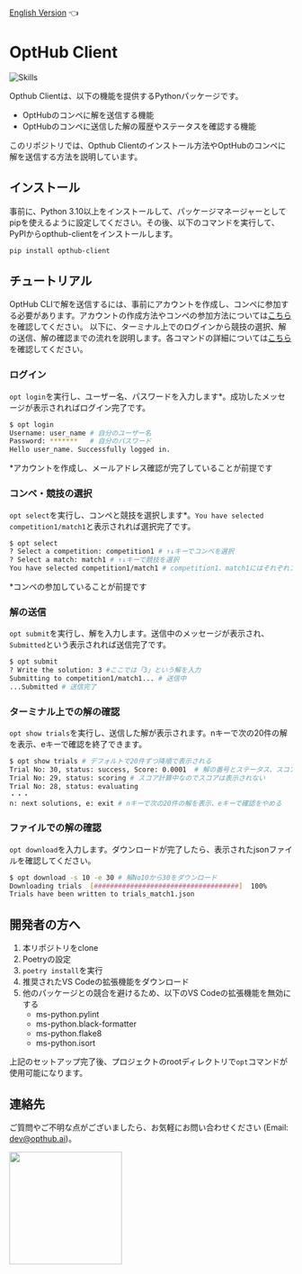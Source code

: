 [English Version](https://github.com/opthub-org/opthub-client) 👈

# OptHub Client

![Skills](https://skillicons.dev/icons?i=py,graphql,docker,vscode,github)

Opthub Clientは、以下の機能を提供するPythonパッケージです。

- OptHubのコンペに解を送信する機能
- OptHubのコンペに送信した解の履歴やステータスを確認する機能

このリポジトリでは、Opthub Clientのインストール方法やOptHubのコンペに解を送信する方法を説明しています。

## インストール

事前に、Python 3.10以上をインストールして、パッケージマネージャーとしてpipを使えるように設定してください。その後、以下のコマンドを実行して、PyPIからopthub-clientをインストールします。

```bash
pip install opthub-client
```

## チュートリアル

<!-- ここを変更する際にはnotionのチュートリアルも変更する必要あり -->
OptHub CLIで解を送信するには、事前にアカウントを作成し、コンペに参加する必要があります。アカウントの作成方法やコンペの参加方法については[こちら](https://opthub.notion.site/1b96e2f4e9424db0934f297ee0351403?pvs=4)を確認してください。
以下に、ターミナル上でのログインから競技の選択、解の送信、解の確認までの流れを説明します。各コマンドの詳細については[こちら](https://opthub.notion.site/OptHub-Client-1fec52032bca4cdda14d5a28c0028952?pvs=4)を確認してください。

### ログイン

`opt login`を実行し、ユーザー名、パスワードを入力します*。成功したメッセージが表示されればログイン完了です。
```bash
$ opt login
Username: user_name # 自分のユーザー名
Password: *******   # 自分のパスワード
Hello user_name. Successfully logged in.
```
\*アカウントを作成し、メールアドレス確認が完了していることが前提です

### コンペ・競技の選択

`opt select`を実行し、コンペと競技を選択します*。`You have selected competition1/match1`と表示されれば選択完了です。
```bash
$ opt select
? Select a competition: competition1 # ↑↓キーでコンペを選択
? Select a match: match1 # ↑↓キーで競技を選択
You have selected competition1/match1 # competition1、match1にはそれぞれコンペID、競技IDが入る
```
\*コンペの参加していることが前提です

### 解の送信

`opt submit`を実行し、解を入力します。送信中のメッセージが表示され、`Submitted`という表示されれば送信完了です。

```bash
$ opt submit
? Write the solution: 3 #ここでは「3」という解を入力 
Submitting to competition1/match1... # 送信中
...Submitted # 送信完了
```

### ターミナル上での解の確認

`opt show trials`を実行し、送信した解が表示されます。nキーで次の20件の解を表示、eキーで確認を終了できます。
```bash
$ opt show trials # デフォルトで20件ずつ降順で表示される
Trial No: 30, status: success, Score: 0.0001  # 解の番号とステータス、スコアが表示
Trial No: 29, status: scoring # スコア計算中なのでスコアは表示されない
Trial No: 28, status: evaluating
・・・
n: next solutions, e: exit # nキーで次の20件の解を表示、eキーで確認をやめる
```

### ファイルでの解の確認

`opt download`を入力します。ダウンロードが完了したら、表示されたjsonファイルを確認してください。

```bash
$ opt download -s 10 -e 30 # 解No10から30をダウンロード
Downloading trials  [####################################]  100%
Trials have been written to trials_match1.json 
```

## 開発者の方へ
1. 本リポジトリをclone
2. Poetryの設定
3. `poetry install`を実行
4. 推奨されたVS Codeの拡張機能をダウンロード
5. 他のパッケージとの競合を避けるため、以下のVS Codeの拡張機能を無効にする
    - ms-python.pylint
    - ms-python.black-formatter
    - ms-python.flake8
    - ms-python.isort

上記のセットアップ完了後、プロジェクトのrootディレクトリで`opt`コマンドが使用可能になります。

## 連絡先 <a id="Contact"></a>

ご質問やご不明な点がございましたら、お気軽にお問い合わせください (Email: dev@opthub.ai)。

<img src="https://opthub.ai/assets/images/logo.svg" width="200">

